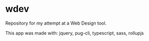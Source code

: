 # wdev
Repository for my attempt at a Web Design tool.

This app was made with:
  jquery,
  pug-cli,
  typescript,
  sass,
  rollupjs

